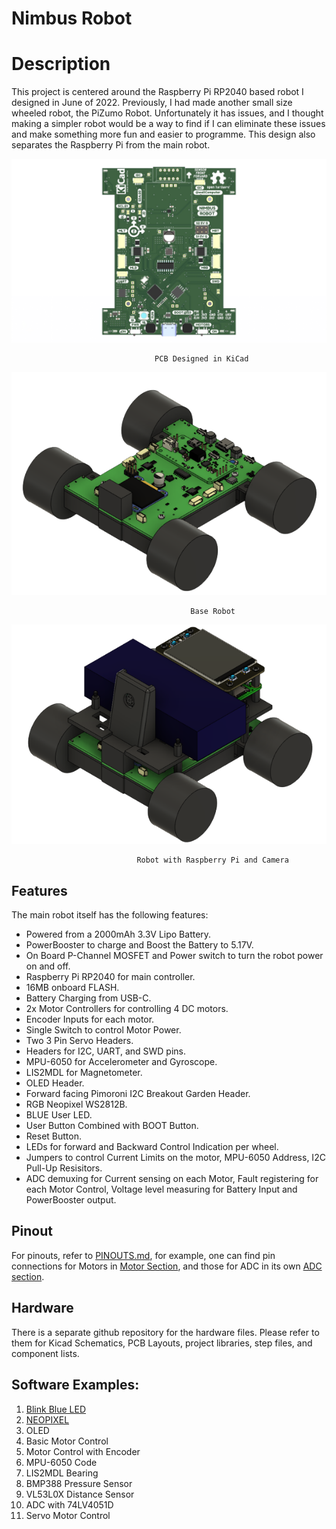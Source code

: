 # Nimbus Robot 

# Description
This project is centered around the Raspberry Pi RP2040 based robot I designed in June of 2022. 
Previously, I had made another small size wheeled robot, the PiZumo Robot. Unfortunately it has 
issues, and I thought making a simpler robot would be a way to find if I can eliminate these issues 
and make something more fun and easier to programme. This design also separates the Raspberry Pi
from the main robot.

<p align = "center">
<img src = "images/PCB.png">

                                    PCB Designed in KiCad
</p>
<p align = "center">
<img src = "images/BaseBot.png">
 
                                            Base Robot
</p>
<p align = "center">
<img src = "images/F360.png">

                                Robot with Raspberry Pi and Camera
</p>

## Features
The main robot itself has the following features:

- Powered from a 2000mAh 3.3V Lipo Battery.
- PowerBooster to charge and Boost the Battery to 5.17V.
- On Board P-Channel MOSFET and Power switch to turn the robot power on and off.
- Raspberry Pi RP2040 for main controller.
- 16MB onboard FLASH.
- Battery Charging from USB-C. 
- 2x Motor Controllers for controlling 4 DC motors.
- Encoder Inputs for each motor.
- Single Switch to control Motor Power.
- Two 3 Pin Servo Headers.
- Headers for I2C, UART, and SWD pins.
- MPU-6050 for Accelerometer and Gyroscope.
- LIS2MDL for Magnetometer.
- OLED Header.
- Forward facing Pimoroni I2C Breakout Garden Header.
- RGB Neopixel WS2812B.
- BLUE User LED.
- User Button Combined with BOOT Button.
- Reset Button.
- LEDs for forward and Backward Control Indication per wheel.
- Jumpers to control Current Limits on the motor, MPU-6050 Address, I2C Pull-Up Resisitors.
- ADC demuxing for Current sensing on each Motor, Fault registering for each Motor Control, Voltage level measuring for Battery Input and PowerBooster output.

## Pinout
For pinouts, refer to [PINOUTS.md](PINOUTS.md), for example, one can find pin connections for Motors in 
[Motor Section](PINOUTS.md#motor-connections), and those for ADC in its own [ADC section](PINOUTS.md#adc).

## Hardware 
There is a separate github repository for the hardware files. Please refer to them for Kicad Schematics, PCB Layouts, project libraries, step files, and component lists.

## Software Examples:
1. [Blink Blue LED](Example_001_LED/.README.md)
2. [NEOPIXEL](Example_002_NEOPIXEL/.README.md)
3. OLED
4. Basic Motor Control
5. Motor Control with Encoder
6. MPU-6050 Code
7. LIS2MDL Bearing
8. BMP388 Pressure Sensor
9. VL53L0X Distance Sensor
10. ADC with 74LV4051D
11. Servo Motor Control